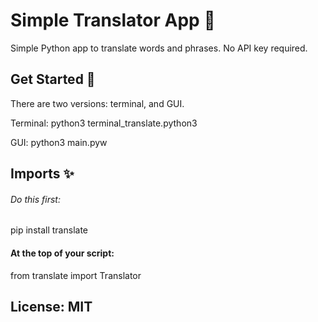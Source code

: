 
  # Simple Translator App 📝  
  Simple Python app to translate words and phrases.   No API key required.
  
  ## Get Started 🚀  
  There are two versions: terminal, and GUI.

  Terminal:  python3 terminal_translate.python3

  GUI: python3 main.pyw

      
  ## Imports ✨  
  ###### Do this first:
  pip install translate

  #### At the top of your script:
  from translate import Translator
  ##
  ## License: MIT